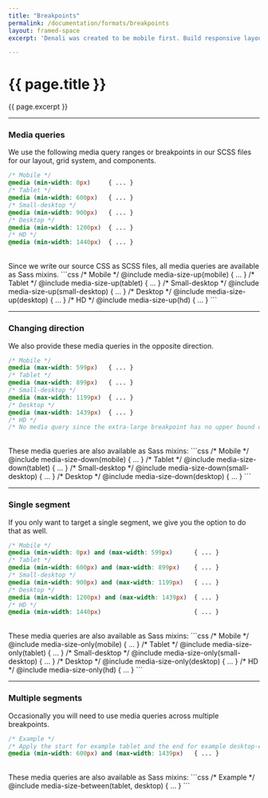 ```yaml
---
title: "Breakpoints"
permalink: /documentation/formats/breakpoints
layout: framed-space
excerpt: 'Denali was created to be mobile first. Build responsive layouts using media queries to create breakpoints.'

---
```


# {{ page.title }}
{{ page.excerpt }}

***

### Media queries
We use the following media query ranges or breakpoints in our SCSS files for our layout, grid system, and components.
```css
/* Mobile */
@media (min-width: 0px)     { ... }
/* Tablet */
@media (min-width: 600px)   { ... }
/* Small-desktop */
@media (min-width: 900px)   { ... }
/* Desktop */
@media (min-width: 1200px)  { ... }
/* HD */
@media (min-width: 1440px)  { ... }
```
<br>
Since we write our source CSS as SCSS files, all media queries are available as Sass mixins.
```css
/* Mobile */
@include media-size-up(mobile)        { ... }
/* Tablet */
@include media-size-up(tablet)        { ... }
/* Small-desktop */
@include media-size-up(small-desktop) { ... }
/* Desktop */
@include media-size-up(desktop)       { ... }
/* HD */
@include media-size-up(hd)            { ... }
```

***

### Changing direction
We also provide these media queries in the opposite direction.
```css
/* Mobile */
@media (max-width: 599px)   { ... }
/* Tablet */
@media (max-width: 899px)   { ... }
/* Small-desktop */
@media (max-width: 1199px)  { ... }
/* Desktop */
@media (max-width: 1439px)  { ... }
/* HD */
/* No media query since the extra-large breakpoint has no upper bound on its width */
```
<br>
These media queries are also available as Sass mixins:
```css
/* Mobile */
@include media-size-down(mobile)        { ... }
/* Tablet */
@include media-size-down(tablet)        { ... }
/* Small-desktop */
@include media-size-down(small-desktop) { ... }
/* Desktop */
@include media-size-down(desktop)       { ... }
```

***

### Single segment
If you only want to target a single segment, we give you the option to do that as well.
```css
/* Mobile */
@media (min-width: 0px) and (max-width: 599px)      { ... }
/* Tablet */
@media (min-width: 600px) and (max-width: 899px)    { ... }
/* Small-desktop */
@media (min-width: 900px) and (max-width: 1199px)   { ... }
/* Desktop */
@media (min-width: 1200px) and (max-width: 1439px)  { ... }
/* HD */
@media (min-width: 1440px)                          { ... }
```
<br>
These media queries are also available as Sass mixins:
```css
/* Mobile */
@include media-size-only(mobile)        { ... }
/* Tablet */
@include media-size-only(tablet)        { ... }
/* Small-desktop */
@include media-size-only(small-desktop) { ... }
/* Desktop */
@include media-size-only(desktop)       { ... }
/* HD */
@include media-size-only(hd)            { ... }
```

***

### Multiple segments
Occasionally you will need to use media queries across multiple breakpoints.
```css
/* Example */
/* Apply the start for example tablet and the end for example desktop-end */
@media (min-width: 600px) and (max-width: 1439px)   { ... }
```
<br>
These media queries are also available as Sass mixins:
```css
/* Example */
@include media-size-between(tablet, desktop)    { ... }
```
